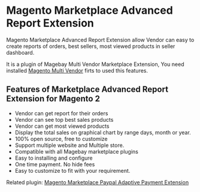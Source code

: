 # Magento Marketplace Advanced Report Extension
Magento Marketplace Advanced Report Extension allow Vendor can easy to create reports of orders, best sellers, most viewed products in seller dashboard.

It is a plugin of Magebay Multi Vendor Marketplace Extension, You need installed [Magento Multi Vendor](https://www.magebay.com/magento-multi-vendor-marketplace-extension) firts to used this features.

## Features of Marketplace Advanced Report Extension for Magento 2
- Vendor can get report for their orders
- Vendor can see top best sales products
- Vendor can get most viewed products
- Display the total sales on graphical chart by range days, month or year.
- 100% open source, free to customize
- Support multiple website and Multiple store.
- Compatible with all Magebay marketplace plugins
- Easy to installing and configure
- One time payment. No hide fees
- Easy to customize to fit with your requirement.

Related plugin: [Magento Marketplace Paypal Adaptive Payment Extension](https://github.com/magebaycom/magento-marketplace-paypal-adaptive-payment)

